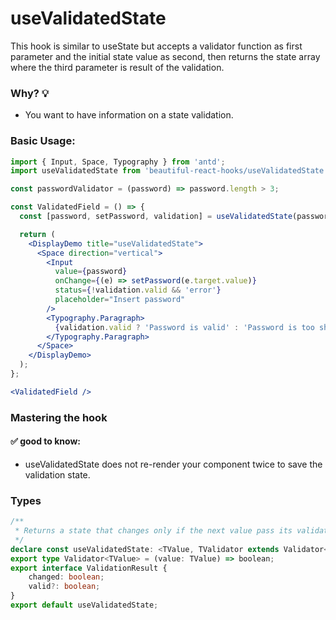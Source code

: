 # useValidatedState

This hook is similar to useState but accepts a validator function as first parameter and the initial state value as second, then returns the
state array where the third parameter is result of the validation.

### Why? 💡

- You want to have information on a state validation.

### Basic Usage:

```jsx harmony
import { Input, Space, Typography } from 'antd';
import useValidatedState from 'beautiful-react-hooks/useValidatedState';

const passwordValidator = (password) => password.length > 3;

const ValidatedField = () => {
  const [password, setPassword, validation] = useValidatedState(passwordValidator, 'sk8');

  return (
    <DisplayDemo title="useValidatedState">
      <Space direction="vertical">
        <Input
          value={password}
          onChange={(e) => setPassword(e.target.value)}
          status={!validation.valid && 'error'}
          placeholder="Insert password"
        />
        <Typography.Paragraph>
          {validation.valid ? 'Password is valid' : 'Password is too short'}
        </Typography.Paragraph>
      </Space>
    </DisplayDemo>
  );
};

<ValidatedField />
```

### Mastering the hook

#### ✅ good to know:

- useValidatedState does not re-render your component twice to save the validation state.

<!-- Types -->
### Types
    
```typescript static
/**
 * Returns a state that changes only if the next value pass its validator
 */
declare const useValidatedState: <TValue, TValidator extends Validator<TValue>>(validator: TValidator, initialValue?: TValue | undefined) => [TValue, (nextValue: TValue) => void, ValidationResult];
export type Validator<TValue> = (value: TValue) => boolean;
export interface ValidationResult {
    changed: boolean;
    valid?: boolean;
}
export default useValidatedState;

```
<!-- Types:end -->